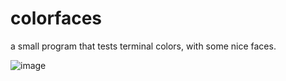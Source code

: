 # colorfaces
a small program that tests terminal colors, with some nice faces.


![image](https://user-images.githubusercontent.com/78051875/173461148-acac1533-272e-4b38-9e20-44b9eaed471e.png)
